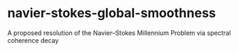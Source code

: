 # navier-stokes-global-smoothness
A proposed resolution of the Navier–Stokes Millennium Problem via spectral coherence decay
